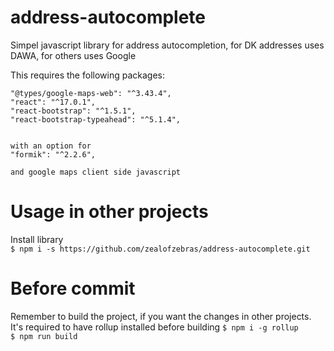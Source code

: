 # address-autocomplete
Simpel javascript library for address autocompletion, for DK addresses uses DAWA, for others uses Google


This requires the following packages:


    "@types/google-maps-web": "^3.43.4",
    "react": "^17.0.1",
    "react-bootstrap": "^1.5.1",
    "react-bootstrap-typeahead": "^5.1.4",


    with an option for 
    "formik": "^2.2.6",

    and google maps client side javascript

# Usage in other projects
Install library  
`$ npm i -s https://github.com/zealofzebras/address-autocomplete.git`  

# Before commit
Remember to build the project, if you want the changes in other projects.  
It's required to have rollup installed before building `$ npm i -g rollup`  
`$ npm run build`
